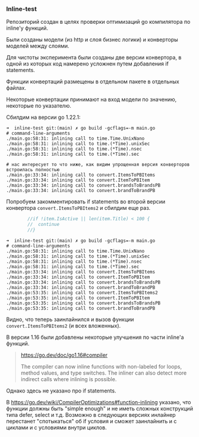 ### Inline-test

Репозиторий создан в целях проверки оптимизаций go компилятора по inline'у функций.

Были созданы модели (из http и слоя бизнес логики) и конверторы моделей между слоями.

Для чистоты эксперимента были созданы две версии конвертора, в одной из которых код намерено усложнен путем добавления if statements.

Функции конвертаций размещены в отдельном пакете в отдельных файлах.

Некоторые конвертации принимают на вход модели по значению, некоторые по указателю.

Сбилдим на версии go 1.22.1:
```
➜  inline-test git:(main) ✗ go build -gcflags=-m main.go
# command-line-arguments
./main.go:58:31: inlining call to time.Time.UnixNano
./main.go:58:31: inlining call to time.(*Time).unixSec
./main.go:58:31: inlining call to time.(*Time).nsec
./main.go:58:31: inlining call to time.(*Time).sec

# нас интересует то что ниже, как видим упрощенная версия конверторов встроилась полностью
./main.go:33:34: inlining call to convert.ItemsToPBItems
./main.go:33:34: inlining call to convert.ItemToPBItem
./main.go:33:34: inlining call to convert.brandsToBrandsPB
./main.go:33:34: inlining call to convert.brandToBrandPB
```

Попробуем закомментировать if statements во второй версии конвертора `convert.ItemsToPBItems2` и сбилдим еще раз.
```go
		//if !item.IsActive || len(item.Title) < 100 {
		//	continue
		//}
```

```
➜  inline-test git:(main) ✗ go build -gcflags=-m main.go
# command-line-arguments
./main.go:58:31: inlining call to time.Time.UnixNano
./main.go:58:31: inlining call to time.(*Time).unixSec
./main.go:58:31: inlining call to time.(*Time).nsec
./main.go:58:31: inlining call to time.(*Time).sec
./main.go:33:34: inlining call to convert.ItemsToPBItems
./main.go:33:34: inlining call to convert.ItemToPBItem
./main.go:33:34: inlining call to convert.brandsToBrandsPB
./main.go:33:34: inlining call to convert.brandToBrandPB
./main.go:53:35: inlining call to convert.ItemsToPBItems2
./main.go:53:35: inlining call to convert.ItemToPBItem
./main.go:53:35: inlining call to convert.brandsToBrandsPB
./main.go:53:35: inlining call to convert.brandToBrandPB

```
Видно, что теперь заинлайнился и вызов функции `convert.ItemsToPBItems2` (и всех вложенных).

В версии 1.16 были добавлены некоторые улучшения по части inline'а функций.

> https://go.dev/doc/go1.16#compiler
> 
> The compiler can now inline functions with non-labeled for loops, method values, and type switches. The inliner can also detect more indirect calls where inlining is possible.

Однако здесь не указано про if statements.

В https://go.dev/wiki/CompilerOptimizations#function-inlining указано, что функции должны быть "simple enough" и не иметь сложных конструкций типа defer, select и т.д.
Возможно в следующих версиях инлайнер перестанет "спотыкаться" об if условия и сможет заинлайнить и с циклами и с условиями внутри циклов.